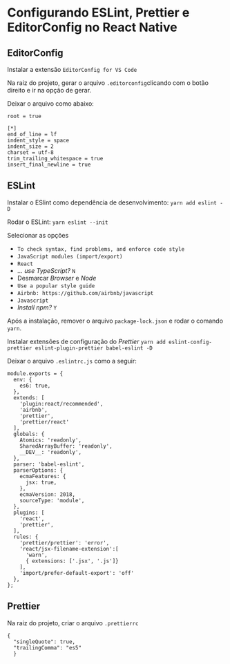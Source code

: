 # Configurando ESLint, Prettier e EditorConfig no React Native

## EditorConfig

Instalar a extensão ```EditorConfig for VS Code```

Na raiz do projeto, gerar o arquivo ```.editorconfig```clicando com o botão direito e ir na opção de gerar.

Deixar o arquivo como abaixo:
```
root = true

[*]
end_of_line = lf
indent_style = space
indent_size = 2
charset = utf-8
trim_trailing_whitespace = true
insert_final_newline = true
```

## ESLint

Instalar o ESlint como dependência de desenvolvimento:
```yarn add eslint -D```

Rodar o ESLint:
```yarn eslint --init```

Selecionar as opções
- ```To check syntax, find problems, and enforce code style```
- ```JavaScript modules (import/export)```
- ```React```
- *... use TypeScript?* ```N```
- Desmarcar *Browser* e *Node*
- ```Use a popular style guide```
- ```Airbnb: https://github.com/airbnb/javascript```
- ```Javascript```
- *Install npm?* ```Y```

Após a instalação, remover o arquivo ```package-lock.json``` e rodar o comando ```yarn```.

Instalar extensões de configuração do *Prettier*
```yarn add eslint-config-prettier eslint-plugin-prettier babel-eslint -D```

Deixar o arquivo ```.eslintrc.js``` como a seguir:
```
module.exports = {
  env: {
    es6: true,
  },
  extends: [
    'plugin:react/recommended',
    'airbnb',
    'prettier',
    'prettier/react'
  ],
  globals: {
    Atomics: 'readonly',
    SharedArrayBuffer: 'readonly',
    __DEV__: 'readonly',
  },
  parser: 'babel-eslint',
  parserOptions: {
    ecmaFeatures: {
      jsx: true,
    },
    ecmaVersion: 2018,
    sourceType: 'module',
  },
  plugins: [
    'react',
    'prettier',
  ],
  rules: {
    'prettier/prettier': 'error',
    'react/jsx-filename-extension':[
      'warn',
      { extensions: ['.jsx', '.js']}
    ],
    'import/prefer-default-export': 'off'
  },
};
```

## Prettier

Na raiz do projeto, criar o arquivo ```.prettierrc```

```
{
  "singleQuote": true,
  "trailingComma": "es5"
  }
```
